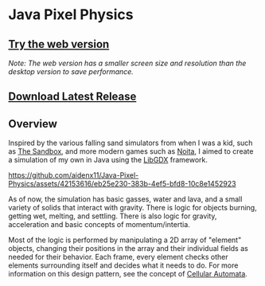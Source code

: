 # Java Pixel Physics

## [Try the web version](https://aidenx11.github.io/Java-Pixel-Physics/)
*Note: The web version has a smaller screen size and resolution than the desktop version to save performance.*

## [Download Latest Release](https://github.com/aidenx11/Java-Pixel-Physics/releases/tag/v0.1.0-beta.1) 

## Overview
  Inspired by the various falling sand simulators from when I was a kid, such as [The Sandbox](https://apps.apple.com/us/app/the-sandbox-building-craft/id520777858), and more modern games such as [Noita](https://en.wikipedia.org/wiki/Noita_(video_game)), I aimed to create a simulation of my own in Java using the [LibGDX](https://libgdx.com/) framework.

https://github.com/aidenx11/Java-Pixel-Physics/assets/42153616/eb25e230-383b-4ef5-bfd8-10c8e1452923

  As of now, the simulation has basic gasses, water and lava, and a small variety of solids that interact with gravity. There is logic for objects burning, getting wet, melting, and settling. There is also logic for gravity, acceleration and basic concepts of momentum/intertia. 

  Most of the logic is performed by manipulating a 2D array of "element" objects, changing their positions in the array and their individual fields as needed for their behavior. Each frame, every element checks other elements surrounding itself and decides what it needs to do. For more information on this design pattern, see the concept of [Cellular Automata](https://en.wikipedia.org/wiki/Cellular_automaton).
